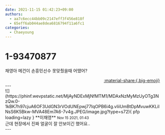```yaml
---
date: 2021-11-15 01:42:23+09:00
authors:
  - aa7c6ecc44bb09c2147eff3f456e818f
  - 65eff6ab044ae8dea6816794f11a6fc1
categories:
  - Chaeyoung
---
```


# 1-93470877

<div class="post-container" markdown="1">
<div class="content-container md-sidebar__scrollwrap" markdown="1">

채영아 메건이 손흥민선수 못맞췄을때 어땠어?

</div>
</div>

<div style="text-align: right;" markdown="1">
<a href="https://weverse.io/fromis9/fanpost/1-93470877" style="text-align: right;">:material-share:{.big-emoji}</a>
</div>
---

<div class="comments-container md-sidebar__scrollwrap" markdown="1">
<div class="comment" markdown="1">
<div class='id-container' markdown="1">
![](https://phinf.wevpstatic.net/MjAyNDExMjNfMTM1/MDAxNzMyMzUyOTg3NzQw.0-1kBK7h97cjuA6OF3UdGN3rVOdUNEpwj77IqOPB6i4g.vliiUmBtDpMvuwKKLiINsS6K5Bkw-MVA48Em7A6-7v4g.JPEG/image.jpg?type=s72){ pfp loading=lazy }
**<span class="artist">이채영</span>** <small>Nov 15 2021, 01:43</small><br>
</div>
<div class='comment-body' markdown="1">
근데 현장에서 진짜 얼굴이 잘 안보이긴 했어요..
</div>
</div>
</div>
---
